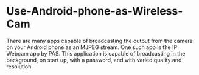 # Use-Android-phone-as-Wireless-Cam
There are many apps capable of broadcasting the output from the camera on your Android phone as an MJPEG stream. 
One such app is the IP Webcam app by PAS. This application is capable of broadcasting in the background, on start up,
with a password, and with varied quality and resolution.
